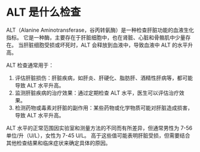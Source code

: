 # ALT 是什么检查

ALT（Alanine Aminotransferase，谷丙转氨酶）是一种检查肝脏功能的血液生化指标。
它是一种酶，主要存在于肝脏细胞中，也在肾脏、心脏和骨骼肌中少量存在。
当肝脏细胞受损或坏死时，ALT 会释放到血液中，导致血液中 ALT 的水平升高。

ALT 检查通常用于：

1. 评估肝脏损伤：肝脏疾病，如肝炎、肝硬化、脂肪肝、酒精性肝病等，都可能导致 ALT 水平升高。
2. 监测肝脏疾病的治疗效果：通过定期检查 ALT 水平，医生可以评估治疗效果。
3. 检测药物或毒素对肝脏的副作用：某些药物或化学物质可能对肝脏造成损害，导致 ALT 水平升高。

ALT 水平的正常范围因实验室和测量方法的不同而有所差异，但通常男性为 7-56单位/升（U/L），女性为 7-45 U/L。
高于这些值可能表明肝脏受损，但需要结合其他检查结果和临床症状来确定具体的原因。
